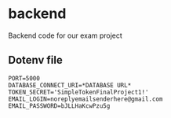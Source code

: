# backend
Backend code for our exam project

## Dotenv file
```
PORT=5000
DATABASE_CONNECT_URI=*DATABASE URL*
TOKEN_SECRET='SimpleTokenFinalProject1!'
EMAIL_LOGIN=noreplyemailsenderhere@gmail.com
EMAIL_PASSWORD=bJLLHaKcwPzu5g
```